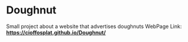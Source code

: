 # Doughnut
Small project about a website that advertises doughnuts
WebPage Link: **https://cioffosplat.github.io/Doughnut/**
